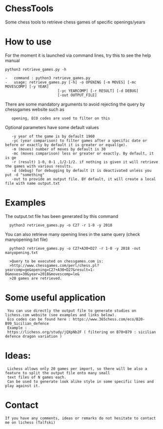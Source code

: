 # ChessTools
Some chess tools to retrieve chess games of specific openings/years

# How to use 
For the moment it is launched via command lines, try this to see the help manual

    python3 retrieve_games.py -h
    
    -   command : python3 retrieve_games.py
    -   usage: retrieve_games.py [-h] -o OPENING [-m MOVES] [-mc MOVESCOMP] [-y YEAR]
                            [-yc YEARCOMP] [-r RESULT] [-d DEBUG]
                            [-out OUTPUT_FILE]
There are some mandatory arguments to avoid rejecting the query by chessgames website such as 
   
       opening, ECO codes are used to filter on this
       
Optional parameters have some default values 

       -y year of the game is by default 1960
       -yc (year comparison) to filter games after a specific date or before or exactly by default it is greater or equal(ge).
       -m (moves) number of moves by default is 30
       -mc (moves comparison) less or greater or exactly. By default, it is ge
       -r (result) 1-0, 0-1 ,1/2-1/2. if nothing is given it will retrieve the games with various results.
       -d (debug) for debugging by default it is deactivated unless you put -d "something"
       -out to provide an output file. BY default, it will create a local file with name output.txt

# Examples

The output.txt file has been generated by this command

      python3 retrieve_games.py -o C27 -r 1-0 -y 2018

You can also retrieve many opening lines in the same query (check manyopening.txt file)

      python3 retrieve_games.py -o C27+A30+D27 -r 1-0 -y 2018 -out manyopening.txt
      
      >Query to be executed on chessgames.com is: 
      >http://www.chessgames.com/perl/chess.pl?yearcomp=ge&opening=C27+A30+D27&result=1-0&moves=30&year=2018&movescomp=le&
      >20 games are retrieved.
      
     
# Some useful application

     You can use directly the output file to generate studies on lichess.com website (see examples and links below).
     Eco codes can be found here : https://www.365chess.com/eco/B20-B99_Sicilian_defence
     Example :
     https://lichess.org/study/jQXpNb2F ( filtering on B70+B79 : sicilian defence dragon variation )

# Ideas:
     Lichess allows only 20 games per import, so there will be also a feature to split the output file onto many small
     text files of N games each.
     Can be used to generate look alike style in some specific lines and play against it.

# Contact
    If you have any comments, ideas or remarks do not hesitate to contact me on lichess (Talfski)


